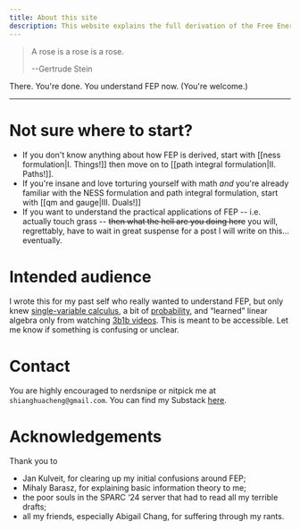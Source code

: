 ```yaml
---
title: About this site
description: This website explains the full derivation of the Free Energy Principle.
---
```

> A rose is a rose is a rose. 
> 
> --Gertrude Stein

There. You're done. You understand FEP now. (You're welcome.)

---

# Not sure where to start?

- If you don't know anything about how FEP is derived, start with [[ness formulation|I. Things!]] then move on to [[path integral formulation|II. Paths!]].
- If you're insane and love torturing yourself with math *and* you're already familiar with the NESS formulation and path integral formulation, start with [[qm and gauge|III. Duals!]]
- If you want to understand the practical applications of FEP -- i.e. actually touch grass -- ~~then what the hell are you doing here~~ you will, regrettably, have to wait in great suspense for a post l will write on this... eventually.

# Intended audience

I wrote this for my past self who really wanted to understand FEP, but only knew [single-variable calculus](https://www.khanacademy.org/math/calculus-1), a bit of [probability](https://ocw.mit.edu/courses/res-6-012-introduction-to-probability-spring-2018/pages/part-i-the-fundamentals/), and “learned” linear algebra only from watching [3b1b videos](https://www.youtube.com/playlist?list=PLZHQObOWTQDPD3MizzM2xVFitgF8hE_ab). This is meant to be accessible. Let me know if something is confusing or unclear.

# Contact

You are highly encouraged to nerdsnipe or nitpick me at `shianghuacheng@gmail.com`. You can find my Substack [here](https://arielcheng.substack.com/).

# Acknowledgements

Thank you to
- Jan Kulveit, for clearing up my initial confusions around FEP; 
- Mihaly Barasz, for explaining basic information theory to me; 
- the poor souls in the SPARC ‘24 server that had to read all my terrible drafts; 
- all my friends, especially Abigail Chang, for suffering through my rants.